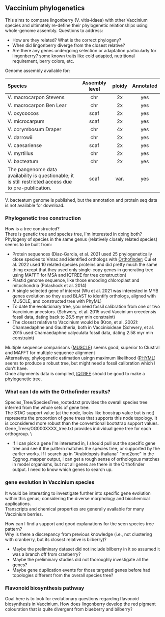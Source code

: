 ## Vaccinium phylogenetics 
This aims to compare lingonberry (V. vitis-idaea) with other Vaccinium species and ultimately re-define their phylogenetic relationships using whole-genome assembly. 
Questions to address: 
* How are they related? What is the correct phylogeny? 
* When did lingonberry diverge from the closest relative? 
* Are there any genes undergoing selection or adaptation particularly for lingonberry? some known traits like cold adapted, nutritional requirement, berry colors, etc.

Genome assembly available for: 

| Species | Assembly level  | ploidy | Annotated |
| :------------------- |:-----:| :------------------:| :-------------: |
| V. macrocarpon Stevens    | chr | 2x | yes |
| V. macrocarpon Ben Lear | chr | 2x | yes |
| V. oxycoccos | scaf | 2x | yes |
| V. microcarpum | scaf | 2x | yes |
| V. corymbosum Draper | chr | 4x | yes |
| V. darrowii | chr | 2x | yes |
| V. caesariense | scaf | 2x | yes |
| V. myrtillus | chr | 2x | yes |
| V. bacteatum | chr | 2x | yes |
| The pangenome data availability is questionable; it is still restricted access due to pre-publication. | scaf | var. | yes |
V. bacteatum genome is published, but the annotation and protein seq data is not available for download. 

### Phylogenetic tree construction 
How is a tree constructed? \
There is genetic tree and species tree, I'm interested in doing both? \
Phylogeny of species in the same genus (relatively closely related species) seems to be built from: 
* Protein sequences (Diaz-Garcia, et al. 2021 used 25 phylogenetically close species to Vmac and identified orthologs with [Orthofinder](https://github.com/davidemms/OrthoFinder); Cui et al. 2022 used 10 related species proteins and did pretty much the same thing except that they used only single-copy genes in generating tree using MAFFT for MSA and IQTREE for tree construction)
* Plastid genome sequence, like those encoding chloroplast and mitochondria (Polashock et al. 2014) 
* A single selected gene of interest (Wu et al. 2021 was interested in MYB genes evolution so they used BLAST to identify orthologs, aligned with MUSCLE, and constructed tree with PhyML)
* To date the evolutionary tree, you need fossil calibration from one or two Vaccinium ancestors. (Schwery, et al. 2015 used Vaccinium creedensis fossil data, dating back to 26.5 myr min constraint) 
* The closest relative to Vaccinium would be (Kron, et al. 2002): Chamaedaphne and Gaultheria, both in Vaccinioideae (Schwery, et al. 2015 used Chamaedaphne calyculata fossil data, dating 2.58 myr min constraint) 

Multiple sequence comparisons ([MUSCLE](https://drive5.com/muscle5/)) seems good, superior to Clustral and MAFFT for multiple sequence alignment \
Alternativey, phylogenetic estimation usingn maximum likelihood ([PHYML](https://github.com/stephaneguindon/phyml)) seems to produce a robust tree, but might need a fossil calibration which I don't have. \
Once alignments data is compiled, [IQTREE](http://www.iqtree.org/doc/Concordance-Factor) should be good to make a phylogenetic tree. 

### What can I do with the Orthofinder results? 
Species_Tree/SpeciesTree_rooted.txt provides the overall species tree inferred from the whole sets of gene tree. \
The STAG support value (at the node, looks like boostrap value but is not) represents the proportion of gene trees that supports this node topology. It is cocnsidered more robust than the conventional bootstrap support values. \
Gene_Trees/OG000XXXX_tree.txt provides individual gene tree for each orthogroup. \
- If I can pick a gene I'm interested in, I should pull out the specific gene tree and see if the pattern matches the species tree, or supported by the earlier works. 
If I search up in "Arabidopsis thaliana" "one2one" in the Eggnog_mapper output, I can get a rough sense of orthologous matches in model organisms, but not all genes are there in the Orthofinder output. I need to know which genes to search up.

### gene evolution in Vaccinium species
It would be interesting to investigate further into specific gene evolution within this genus; considering the diverse morphology and biochemical applications. \
Transcripts and chemical properties are generally available for many Vaccinium berries. 

How can I find a support and good explanations for the seen species tree pattern? \
Why is there a discrepancy from previous knowledge (i.e., not clustering with cranberry, but its closest relative is bilberry)? 
* Maybe the preliminary dataset did not include bilberry in it so assumed it was a branch off from cranberry? 
* Maybe the preliminary studies did not thoroughly investigate all the genes? 
* Maybe gene duplication events for those targeted genes before had topologies different from the overall species tree? 


### Flavonoid biosynthesis pathway 
Goal here is to look for evolutionary questions regarding flavonoid biosynthesis in Vaccinium. How does lingonberry develop the red pigment colouration that is quite divergent from blueberry and bilberry? 


